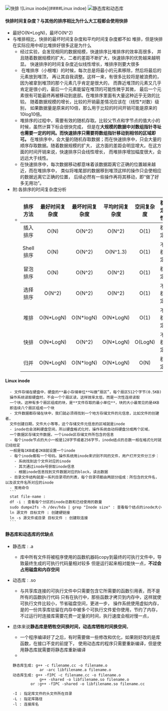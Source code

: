 ![快排](####快排时间复杂度？与其他的排序相比为什么大工程都会使用快排)
![Linux inode](####Linux indoe)
![静态库和动态库](####静态库和动态库的优缺点)

#### 快排时间复杂度？与其他的排序相比为什么大工程都会使用快排
- 最好O(N*LogN)，最坏O(N^2)
- 与堆排相比，快排的最坏时间复杂度和平均时间复杂度都不如
	堆排，但是快排在实际应用中却比堆排好很多这是为什么
	- 经过实验，会发现相同的数据规模，快速排序比堆排序的效率高很多，
	并且随着数据规模的扩大，二者的差距不断扩大，快速排序的优势越来越明显。
	快速排序的时间复杂度近似线性增长，堆排序则要大很多
	-  在堆排序（小根堆）的时候，每次总是将最小的元素移除，然后将最后的元素放到堆顶，
	再让其自我调整。这样一来，有很多比较将是被浪费的，因为被拿到堆顶的那个元素几乎肯定是很大的，
	而靠近堆顶的元素又几乎肯定是很小的，最后一个元素能留在堆顶的可能性微乎其微，
	最后一个元素很有可能最终再被移动到底部。在堆排序里面有大量这种近乎无效的比较。
	随着数据规模的增长，比较的开销最差情况应该在（线性*对数）级别，
	如果数据量是原来的10倍，那么用于比较的时间开销可能是原来的10log10倍。
	- 堆排序的过程中，需要有效的随机存取。比较父节点和字节点的值大小的时候，虽然计算下标会很快完成，
	但是在**大规模的数据中对数组指针寻址也需要一定的时间。而快速排序只需要将数组指针移动到相邻的区域即可。**
	在堆排序中，会大量的随机存取数据；而在快速排序中，只会大量的顺序存取数据。随着数据规模的扩大，
	这方面的差距会明显增大。在这方面的时间开销来说，快速排序只会线性增长，
	而堆排序增加幅度很大，会远远大于线性。
	- 在快速排序中，每次数据移动都意味着该数据距离它正确的位置越来越近，而在堆排序中，
	类似将堆尾部的数据移到堆顶这样的操作只会使相应的数据远离它正确的位置，
	后续必然有一些操作再将其移动，即“做了好多无用功”。
- 附:各排序的时间复杂度分析
	- 排序方法|最好时间复杂度|最坏时间复杂度|平均时间复杂度|空间复杂度|稳定性
	  :-: | :-: | :-: | :-: | :-: | :-:
	  插入排序|O(N)|O(N^2)|O(N^2)|O(1)|稳定
	  Shell排序|O(N)|O(N^2)|O(N^1.3)|O(1)|不稳定
	  冒泡排序|O(N)|O(N^2)|O(N^2)|O(1)|稳定
	  选择排序|O(N^2)|O(N^2)|O(N^2)|O(1)|不稳定
	  堆排|O(N*LogN)|O(N*logN)|O(N*LogN)|O(1)|不稳定
	  快排|O(N*LogN)|O(N^2)|O(N*LogN)|O(LogN)|不稳定
	  归并|O(N*LogN)|O(N*logN)|O(N*LogN)|O(N)|稳定

#### Linux inode
	  - 文件存储在硬盘中，硬盘的**最小存储单位**叫做“扇区”，每个扇区512个字节(0.5KB)
	  操作系统读取硬盘时，不会一个个扇区读，这样效率太低，而是一次性连续读取
	  一个块。这种有多个扇区组成的块，是**文件存取的最小单位**，块的大小最常见的是4KB
	  即连续八个扇区组成一个块
	  - 文件数据都存储在块中，我们就必须得找到一个地方存储文件的元信息，比如文件的创建者，
	  文件创建日期，文件大小等等，这个存储文件元信息的区域就是inode
	  - inode也会消耗硬盘空间，所以硬盘格式化时，操作系统自动将硬盘分成两个区域，
	  一个数据区存储文件数据，一个inode区存储文件所包含的信息
	  - 每个inode节点的大小一般是128字节或者256字节，inode结点的总数一般在格式化时就已经给定
	  一般是每1KB或者2KB就设置一个inode
	  - 每个inode都有一个号码。操作系统用inode来识别不同的文件，用户打开文件分三步：
		- 系统找到这个文件对应的inode
		- 其次通过inode号获取inode信息
		- 根据inode信息找到文件数据对应的block，读出数据
	  - 目录文件结构就是一系列目录项的列表，每个目录项都由两部分组成：所包含的文件名，以及该文件名所对应的inode
	  - 常用命令
	  ```
	  stat file-name :
	  df -i : 查看每个分区的inode总数和已经使用的数量
	  sudo dumpe2fs -h /dev/hda | grep "Inode size" : 查看每个结点的inode大小
	  ln 源文件 目标文件 : 创建硬链接
	  ln -s 源文件或目录 目标文件 : 创建软连接
	  ```

#### 静态库和动态库的优缺点
	
- 静态库 : .a
	- 库中所有文件将被程序使用的函数机器码copy到最终的可执行文件中，导致最终生成的可执行代码量相对较多
	但是运行起来相对能快一点，**不过会占用磁盘和内存空间**

- 动态库 : .so
	- 与共享库连接的可执行文件中只需要包含它所需要的函数引用表，而不是所有的函数执行代码
	只有在执行中，那些函数才拷贝到内存中，这样就使可执行文件比较小，节省磁盘空间，更进一步，
	操作系统使用虚拟内存，是的一份共享库驻留在内存中被多个可执行文件爱你使用，节约了内存，
	不过运行时连接库需要花费一定量的时间，执行速度会相对慢一点，

- 总体来说**静态库是牺牲空间换时间，动态库牺牲时间换空间**，
	- 一个程序编译好了之后，有时需要做一些修改和优化，如果刚好改的是库函数，在接口不变的前提下，
	使用动态库的程序只需要重新编译，但是使用静态库就需要将静态库重新编译
	- 
	```
	静态库生成: g++ -c filename.cc -o filename.o
				ar -arc libfilename.a filename.o
	动态库生成: g++ -fIPC -c filename.cc -o filename.o
				g++ -shared -o libfilename.so filename.o
			or :g++ -fIPC -shared -o libfilename.so filename.cc

	-I : 指定库文件的头文件所在目录
	-L : 指定库路径
	-l : 连接库名
	```


